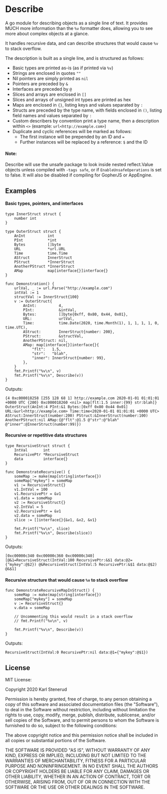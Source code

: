 Describe
========

A go module for describing objects as a single line of text. It provides MUCH
more information than the `%v` formatter does, allowing you to see more about
complex objects at a glance.

It handles recursive data, and can describe structures that would cause `%v`
to stack overflow.

The description is built as a single line, and is structured as follows:

 * Basic types are printed as-is (as if printed via `%v`)
 * Strings are enclosed in quotes `""`
 * Nil pointers are simply printed as `nil`
 * Pointers are preceded by `&`
 * Interfaces are preceded by `@`
 * Slices and arrays are enclosed in `[]`
 * Slices and arrays of unsigned int types are printed as hex
 * Maps are enclosed in `{}`, listing keys and values separated by `:`
 * Structs are preceded by the type name, with fields enclosed in `()`, listing
   field names and values separated by `:`
 * Custom describers by convention print a type name, then a description
   within `<>` (example: `url<http://example.com>`)
 * Duplicate and cyclic references will be marked as follows:
   - The first instance will be prepended by an ID and `=`
   - Further instances will be replaced by a reference: `$` and the ID

#### Note:

Describe will use the unsafe package to look inside nested reflect.Value
objects unless compiled with `-tags safe`, or if `EnableUnsafeOperations` is set
to false. It will also be disabled if compiling for GopherJS or AppEngine.


Examples
--------

#### Basic types, pointers, and interfaces

```golang
type InnerStruct struct {
	number int
}

type OuterStruct struct {
	AnInt          int
	PInt           *int
	Bytes          []byte
	URL            *url.URL
	Time           time.Time
	AStruct        InnerStruct
	PStruct        *InnerStruct
	AnotherPStruct *InnerStruct
	AMap           map[interface{}]interface{}
}

func Demonstration() {
	urlVal, _ := url.Parse("http://example.com")
	intVal := 1
	structVal := InnerStruct{100}
	v := OuterStruct{
		AnInt:          4,
		PInt:           &intVal,
		Bytes:          []byte{0xff, 0x80, 0x44, 0x01},
		URL:            urlVal,
		Time:           time.Date(2020, time.Month(1), 1, 1, 1, 1, 0, time.UTC),
		AStruct:        InnerStruct{number: 200},
		PStruct:        &structVal,
		AnotherPStruct: nil,
		AMap: map[interface{}]interface{}{
			"flt":   1.5,
			"str":   "blah",
			"inner": InnerStruct{number: 99},
		},
	}
	fmt.Printf("%v\n", v)
	fmt.Printf("%v\n", Describe(v))
}
```

Outputs:

```
{4 0xc000018258 [255 128 68 1] http://example.com 2020-01-01 01:01:01 +0000 UTC {200} 0xc000018260 <nil> map[flt:1.5 inner:{99} str:blah]}
OuterStruct(AnInt:4 PInt:&1 Bytes:[0xff 0x80 0x44 0x01] URL:&url<http://example.com> Time:time<2020-01-01 01:01:01 +0000 UTC> AStruct:InnerStruct(number:200) PStruct:&InnerStruct(number:100) AnotherPStruct:nil AMap:{@"flt":@1.5 @"str":@"blah" @"inner":@InnerStruct(number:99)})
```

#### Recursive or repetitive data structures

```golang
type RecursiveStruct struct {
	IntVal       int
	RecursivePtr *RecursiveStruct
	data         interface{}
}

func DemonstrateRecursive() {
	someMap := make(map[string]interface{})
	someMap["mykey"] = someMap
	v1 := RecursiveStruct{}
	v1.IntVal = 100
	v1.RecursivePtr = &v1
	v1.data = someMap
	v2 := RecursiveStruct{}
	v2.IntVal = 5
	v2.RecursivePtr = &v1
	v2.data = someMap
	slice := []interface{}{&v1, &v2, &v1}

	fmt.Printf("%v\n", slice)
	fmt.Printf("%v\n", Describe(slice))
}
```

Outputs:

```
[0xc00000c340 0xc00000c360 0xc00000c340]
[@&1=RecursiveStruct(IntVal:100 RecursivePtr:&$1 data:@2={"mykey":@$2}) @&RecursiveStruct(IntVal:5 RecursivePtr:&$1 data:@$2) @&$1]
```

#### Recursive structure that would cause `%v` to stack overflow

```golang
func DemonstrateRecursiveMapInStruct() {
	someMap := make(map[string]interface{})
	someMap["mykey"] = someMap
	v := RecursiveStruct{}
	v.data = someMap

	// Uncommenting this would result in a stack overflow
	// fmt.Printf("%v\n", v)

	fmt.Printf("%v\n", Describe(v))
}
```

Outputs:

```
RecursiveStruct(IntVal:0 RecursivePtr:nil data:@1={"mykey":@$1})
```


License
-------

MIT License:

Copyright 2020 Karl Stenerud

Permission is hereby granted, free of charge, to any person obtaining a copy of this software and associated documentation files (the "Software"), to deal in the Software without restriction, including without limitation the rights to use, copy, modify, merge, publish, distribute, sublicense, and/or sell copies of the Software, and to permit persons to whom the Software is furnished to do so, subject to the following conditions:

The above copyright notice and this permission notice shall be included in all copies or substantial portions of the Software.

THE SOFTWARE IS PROVIDED "AS IS", WITHOUT WARRANTY OF ANY KIND, EXPRESS OR IMPLIED, INCLUDING BUT NOT LIMITED TO THE WARRANTIES OF MERCHANTABILITY, FITNESS FOR A PARTICULAR PURPOSE AND NONINFRINGEMENT. IN NO EVENT SHALL THE AUTHORS OR COPYRIGHT HOLDERS BE LIABLE FOR ANY CLAIM, DAMAGES OR OTHER LIABILITY, WHETHER IN AN ACTION OF CONTRACT, TORT OR OTHERWISE, ARISING FROM, OUT OF OR IN CONNECTION WITH THE SOFTWARE OR THE USE OR OTHER DEALINGS IN THE SOFTWARE.